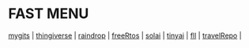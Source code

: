 # FAST MENU
[mygits](./mygits.md) |
[thingiverse](https://www.thingiverse.com/solov/designs) |
[raindrop](https://raindrop.io/vladi-solov) |
[freeRtos](https://github.com/SOLEROM/freeRtosPlay) | 
[solai](https://github.com/SOLEROM/solai) |
[tinyai](https://github.com/SOLEROM/tinyai) |
[fll](https://github.com/SOLEROM/fll) |
[travelRepo](https://vzsolov.github.io/) | 

